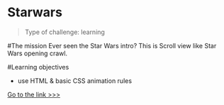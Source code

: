 # Starwars
>Type of challenge: learning

#The mission
Ever seen the Star Wars intro?
This is Scroll view like Star Wars opening crawl.

#Learning objectives
- use HTML & basic CSS animation rules

[Go to the link >>>](https://saralaloux.github.io/Starwars/)

